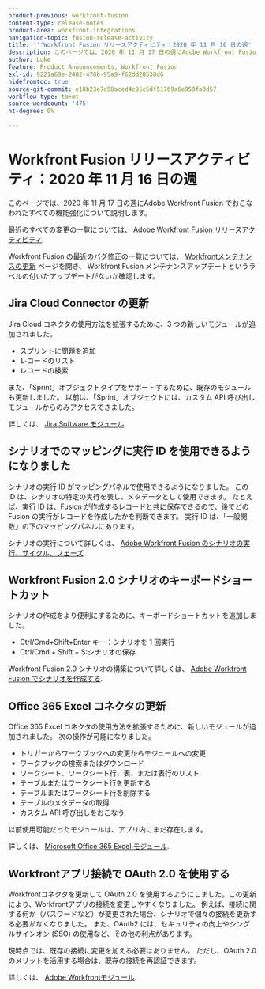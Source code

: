 ```yaml
---
product-previous: workfront-fusion
content-type: release-notes
product-area: workfront-integrations
navigation-topic: fusion-release-activity
title: '''Workfront Fusion リリースアクティビティ：2020 年 11 月 16 日の週'
description: このページでは、2020 年 11 月 17 日の週にAdobe Workfront Fusion でおこなわれたすべての機能強化について説明します。
author: Luke
feature: Product Announcements, Workfront Fusion
exl-id: 9221a69e-2482-478b-95a9-f62dd28538d6
hidefromtoc: true
source-git-commit: e18b23e7d58aced4c95c5df51769a6e959fa3d57
workflow-type: tm+mt
source-wordcount: '475'
ht-degree: 0%

---
```


# Workfront Fusion リリースアクティビティ：2020 年 11 月 16 日の週

このページでは、2020 年 11 月 17 日の週にAdobe Workfront Fusion でおこなわれたすべての機能強化について説明します。

最近のすべての変更の一覧については、 [Adobe Workfront Fusion リリースアクティビティ](../../../../../product-announcements/product-releases/fusion-release-activity/fusion-release-activity.md).

Workfront Fusion の最近のバグ修正の一覧については、 [Workfrontメンテナンスの更新](https://one.workfront.com/s/article/Workfront-Maintenance-Updates-1882317350) ページを開き、 Workfront Fusion メンテナンスアップデートというラベルの付いたアップデートがないか確認します。

## Jira Cloud Connector の更新

Jira Cloud コネクタの使用方法を拡張するために、3 つの新しいモジュールが追加されました。

* スプリントに問題を追加
* レコードのリスト
* レコードの検索

また、「Sprint」オブジェクトタイプをサポートするために、既存のモジュールも更新しました。 以前は、「Sprint」オブジェクトには、カスタム API 呼び出しモジュールからのみアクセスできました。

詳しくは、 [Jira Software モジュール](../../../../../workfront-fusion/apps-and-their-modules/jira-software-modules.md).

## シナリオでのマッピングに実行 ID を使用できるようになりました

シナリオの実行 ID がマッピングパネルで使用できるようになりました。 この ID は、シナリオの特定の実行を表し、メタデータとして使用できます。 たとえば、実行 ID は、Fusion が作成するレコードと共に保存できるので、後でどの Fusion の実行がレコードを作成したかを判断できます。 実行 ID は、「一般関数」の下のマッピングパネルにあります。

シナリオの実行について詳しくは、 [Adobe Workfront Fusion のシナリオの実行、サイクル、フェーズ](../../../../../workfront-fusion/scenarios/scenario-execution-cycles-phases.md).

## Workfront Fusion 2.0 シナリオのキーボードショートカット

シナリオの作成をより便利にするために、キーボードショートカットを追加しました。

* Ctrl/Cmd+Shift+Enter キー：シナリオを 1 回実行
* Ctrl/Cmd + Shift + S:シナリオの保存

Workfront Fusion 2.0 シナリオの構築について詳しくは、 [Adobe Workfront Fusion でシナリオを作成する](../../../../../workfront-fusion/scenarios/create-a-scenario.md).

## Office 365 Excel コネクタの更新

Office 365 Excel コネクタの使用方法を拡張するために、新しいモジュールが追加されました。 次の操作が可能になりました。

* トリガーからワークブックへの変更からモジュールへの変更
* ワークブックの検索またはダウンロード
* ワークシート、ワークシート行、表、または表行のリスト
* テーブルまたはワークシート行を更新する
* テーブルまたはワークシート行を削除する
* テーブルのメタデータの取得
* カスタム API 呼び出しをおこなう

以前使用可能だったモジュールは、アプリ内にまだ存在します。

詳しくは、 [Microsoft Office 365 Excel モジュール](../../../../../workfront-fusion/apps-and-their-modules/microsoft-365-excel-modules.md).

## Workfrontアプリ接続で OAuth 2.0 を使用する

Workfrontコネクタを更新して OAuth 2.0 を使用するようにしました。この更新により、Workfrontアプリの接続を変更しやすくなりました。 例えば、接続に関する何か（パスワードなど）が変更された場合、シナリオで個々の接続を更新する必要がなくなりました。 また、OAuth2 には、セキュリティの向上やシングルサインオン (SSO) の使用など、その他の利点があります。

現時点では、既存の接続に変更を加える必要はありません。 ただし、OAuth 2.0 のメリットを活用する場合は、既存の接続を再認証できます。

詳しくは、 [Adobe Workfrontモジュール](../../../../../workfront-fusion/apps-and-their-modules/workfront-modules.md).
